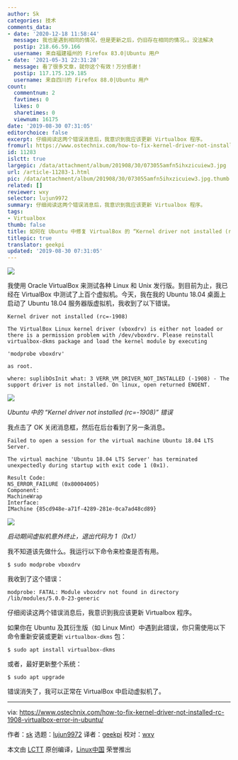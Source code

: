 ```yaml
---
author: Sk
categories: 技术
comments_data:
- date: '2020-12-18 11:58:44'
  message: 我也是遇到相同的情况，但是更新之后，仍旧存在相同的情况。。没法解决
  postip: 218.66.59.166
  username: 来自福建福州的 Firefox 83.0|Ubuntu 用户
- date: '2021-05-31 22:31:28'
  message: 看了很多文章，就你这个有效！万分感谢！
  postip: 117.175.129.185
  username: 来自四川的 Firefox 88.0|Ubuntu 用户
count:
  commentnum: 2
  favtimes: 0
  likes: 0
  sharetimes: 0
  viewnum: 16175
date: '2019-08-30 07:31:05'
editorchoice: false
excerpt: 仔细阅读这两个错误消息后，我意识到我应该更新 Virtualbox 程序。
fromurl: https://www.ostechnix.com/how-to-fix-kernel-driver-not-installed-rc-1908-virtualbox-error-in-ubuntu/
id: 11283
islctt: true
largepic: /data/attachment/album/201908/30/073055amfn5ihxzicuiew3.jpg
url: /article-11283-1.html
pic: /data/attachment/album/201908/30/073055amfn5ihxzicuiew3.jpg.thumb.jpg
related: []
reviewer: wxy
selector: lujun9972
summary: 仔细阅读这两个错误消息后，我意识到我应该更新 Virtualbox 程序。
tags:
- Virtualbox
thumb: false
title: 如何在 Ubuntu 中修复 VirtualBox 的 “Kernel driver not installed (rc=-1908)” 错
titlepic: true
translator: geekpi
updated: '2019-08-30 07:31:05'
---
```


![](/data/attachment/album/201908/30/073055amfn5ihxzicuiew3.jpg)


我使用 Oracle VirtualBox 来测试各种 Linux 和 Unix 发行版。到目前为止，我已经在 VirtualBox 中测试了上百个虚拟机。今天，我在我的 Ubuntu 18.04 桌面上启动了 Ubuntu 18.04 服务器版虚拟机，我收到了以下错误。



```
Kernel driver not installed (rc=-1908)

The VirtualBox Linux kernel driver (vboxdrv) is either not loaded or there is a permission problem with /dev/vboxdrv. Please reinstall virtualbox-dkms package and load the kernel module by executing

'modprobe vboxdrv'

as root.

where: suplibOsInit what: 3 VERR_VM_DRIVER_NOT_INSTALLED (-1908) - The support driver is not installed. On linux, open returned ENOENT.
```

![](/data/attachment/album/201908/30/073109gi5icjrtrtahtrj0.png)


*Ubuntu 中的 “Kernel driver not installed (rc=-1908)” 错误*


我点击了 OK 关闭消息框，然后在后台看到了另一条消息。



```
Failed to open a session for the virtual machine Ubuntu 18.04 LTS Server.

The virtual machine 'Ubuntu 18.04 LTS Server' has terminated unexpectedly during startup with exit code 1 (0x1).

Result Code:
NS_ERROR_FAILURE (0x80004005)
Component:
MachineWrap
Interface:
IMachine {85cd948e-a71f-4289-281e-0ca7ad48cd89}
```

![](/data/attachment/album/201908/30/073110qnbkel88kjevvmlz.png)


*启动期间虚拟机意外终止，退出代码为 1（0x1）*


我不知道该先做什么。我运行以下命令来检查是否有用。



```
$ sudo modprobe vboxdrv
```

我收到了这个错误：



```
modprobe: FATAL: Module vboxdrv not found in directory /lib/modules/5.0.0-23-generic
```

仔细阅读这两个错误消息后，我意识到我应该更新 Virtualbox 程序。


如果你在 Ubuntu 及其衍生版（如 Linux Mint）中遇到此错误，你只需使用以下命令重新安装或更新 `virtualbox-dkms` 包：



```
$ sudo apt install virtualbox-dkms
```

或者，最好更新整个系统：



```
$ sudo apt upgrade
```

错误消失了，我可以正常在 VirtualBox 中启动虚拟机了。




---


via: <https://www.ostechnix.com/how-to-fix-kernel-driver-not-installed-rc-1908-virtualbox-error-in-ubuntu/>


作者：[sk](https://www.ostechnix.com/author/sk/) 选题：[lujun9972](https://github.com/lujun9972) 译者：[geekpi](https://github.com/geekpi) 校对：[wxy](https://github.com/wxy)


本文由 [LCTT](https://github.com/LCTT/TranslateProject) 原创编译，[Linux中国](https://linux.cn/) 荣誉推出